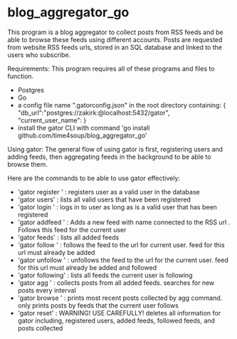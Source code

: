 # blog_aggregator_go

This program is a blog aggregator to collect posts from RSS feeds
and be able to browse these feeds using different accounts.
Posts are requested from website RSS feeds urls, stored in an SQL database
and linked to the users who subscribe.

Requirements:
This program requires all of these programs and files to function.
* Postgres
* Go
* a config file name ".gatorconfig.json" in the root directory containing: 
{
    "db_url":"postgres://zakirk:@localhost:5432/gator",
    "current_user_name":
}
* install the gator CLI with command 'go install github.com/time4soup/blog_aggregator_go'

Using gator:
The general flow of using gator is first, registering users and adding feeds,
then aggregating feeds in the background to be able to browse them.

Here are the commands to be able to use gator effectively:
* 'gator register <name>' : registers user <name> as a valid user in the database
* 'gator users' : lists all valid users that have been registered
* 'gator login <name>' : logs in to user <name> as long as <name> is a valid user that has been registered
* 'gator addfeed <name> <url>' : Adds a new feed with name <name> connected to the RSS url <url>. Follows this feed for the current user
* 'gator feeds' : lists all added feeds
* 'gator follow <url>' : follows the feed to the url <url> for current user. feed for this url must already be added
* 'gator unfollow <url>' : unfollows the feed to the url <url> for the current user. feed for this url must already be added and followed
* 'gator following' : lists all feeds the current user is following
* 'gator agg <time>' : collects posts from all added feeds. searches for new posts every <time> interval
* 'gator browse <amount>' : prints most recent <amount> posts collected by agg command. only prints posts by feeds that the current user follows
* 'gator reset' : WARNING! USE CAREFULLY! deletes all information for gator including, registered users, added feeds, followed feeds, and posts collected